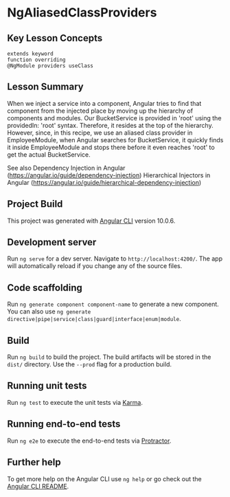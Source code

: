 # NgAliasedClassProviders

## Key Lesson Concepts

```text
extends keyword
function overriding
@NgModule providers useClass
```

## Lesson Summary

When we inject a service into a component, Angular tries to find that component from the injected place by moving up the hierarchy of components and modules. Our BucketService is provided in 'root' using the providedIn: 'root' syntax. Therefore, it resides at the top of the hierarchy. However, since, in this recipe, we use an aliased class provider in EmployeeModule, when Angular searches for BucketService, it quickly finds it inside EmployeeModule and stops there before it even reaches 'root' to get the actual BucketService.

See also
Dependency Injection in Angular (https://angular.io/guide/dependency-injection)
Hierarchical Injectors in Angular (https://angular.io/guide/hierarchical-dependency-injection)

## Project Build

This project was generated with [Angular CLI](https://github.com/angular/angular-cli) version 10.0.6.

## Development server

Run `ng serve` for a dev server. Navigate to `http://localhost:4200/`. The app will automatically reload if you change any of the source files.

## Code scaffolding

Run `ng generate component component-name` to generate a new component. You can also use `ng generate directive|pipe|service|class|guard|interface|enum|module`.

## Build

Run `ng build` to build the project. The build artifacts will be stored in the `dist/` directory. Use the `--prod` flag for a production build.

## Running unit tests

Run `ng test` to execute the unit tests via [Karma](https://karma-runner.github.io).

## Running end-to-end tests

Run `ng e2e` to execute the end-to-end tests via [Protractor](http://www.protractortest.org/).

## Further help

To get more help on the Angular CLI use `ng help` or go check out the [Angular CLI README](https://github.com/angular/angular-cli/blob/master/README.md).
